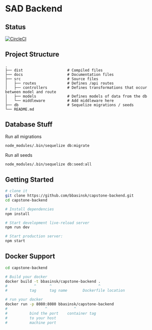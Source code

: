 # SAD Backend

## Status

[![CircleCI](https://circleci.com/gh/bbasinsk/capstone-backend/tree/master.svg?style=svg)](https://circleci.com/gh/bbasinsk/capstone-backend/tree/master)

## Project Structure

```tree
.
├── dist                    # Compiled files
├── docs                    # Documentation files
├── src                     # Source files
│   ├── routes              # Defines /api routes
│   ├── controllers         # Defines transformations that occur between model and route
│   ├── models              # Defines models of data from the db
│   └── middleware          # Add middleware here
├── db                      # Sequelize migrations / seeds
└── README.md
```

## Database Stuff

Run all migrations

```bash
node_modules/.bin/sequelize db:migrate
```

Run all seeds

```bash
node_modules/.bin/sequelize db:seed:all
```

## Getting Started

```sh
# clone it
git clone https://github.com/bbasinsk/capstone-backend.git
cd capstone-backend

# Install dependencies
npm install

# Start development live-reload server
npm run dev

# Start production server:
npm start
```

## Docker Support

```sh
cd capstone-backend

# Build your docker
docker build -t bbasinsk/capstone-backend .
#            ^      ^                     ^
#          tag      tag name       Dockerfile location

# run your docker
docker run -p 8080:8080 bbasinsk/capstone-backend
#                 ^            ^
#          bind the port    container tag
#          to your host
#          machine port
```

